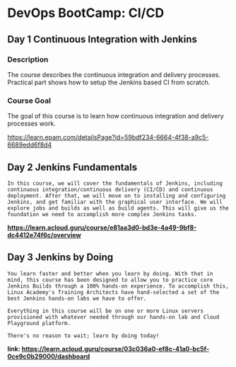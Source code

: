 #  DevOps BootCamp: CI/CD

## Day 1 Continuous Integration with Jenkins
### Description
The course describes the continuous integration and delivery processes. Practical part shows how to setup the Jenkins based CI from scratch.

### Course Goal
The goal of this course is to learn how continuous integration and delivery processes work.


https://learn.epam.com/detailsPage?id=59bdf234-6664-4f38-a9c5-6689edd6f8d4

## Day 2 Jenkins Fundamentals

```
In this course, we will cover the fundamentals of Jenkins, including continuous integration/continuous delivery (CI/CD) and continuous deployment. After that, we will move on to installing and configuring Jenkins, and get familiar with the graphical user interface. We will explore jobs and builds as well as build agents. This will give us the foundation we need to accomplish more complex Jenkins tasks.
```
**https://learn.acloud.guru/course/e81aa3d0-bd3e-4a49-9bf8-dc4412e74f6c/overview**

## Day 3 Jenkins by Doing

```
You learn faster and better when you learn by doing. With that in mind, this course has been designed to allow you to practice core Jenkins Builds through a 100% hands-on experience. To accomplish this, Linux Academy's Training Architects have hand-selected a set of the best Jenkins hands-on labs we have to offer.

Everything in this course will be on one or more Linux servers provisioned with whatever needed through our hands-on lab and Cloud Playground platform.

There's no reason to wait; learn by doing today!
```

**link: https://learn.acloud.guru/course/03c036a0-ef8c-41a0-bc5f-0ce9c0b29000/dashboard**


